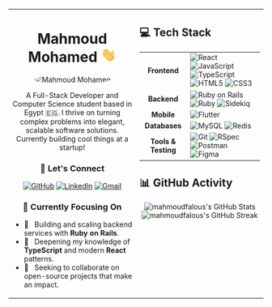 <table>
<tr>
<td width="50%" valign="top">

<h1 align="center">Mahmoud Mohamed <img src="https://raw.githubusercontent.com/KevinPatel04/KevinPatel04/master/Hi.gif" width="30px"></h1>

<p align="center">
  <img src="https://github.com/Mahmoud-Mohmed-1/Mahmoud-Mohmed-1/raw/f152c5a6ae71d7e68a9d3d7870bf35d873ee5b20/Black.jpg" width="200px" alt="Mahmoud Mohamed" style="border-radius:50%;">
</p>

<p align="center">
  A Full-Stack Developer and Computer Science student based in Egypt 🇪🇬. I thrive on turning complex problems into elegant, scalable software solutions. Currently building cool things at a startup!
</p>

<h3 align="center">🔗 Let's Connect</h3>
<p align="center">
  <a href="https://github.com/mahmoudfalous"><img src="https://img.shields.io/badge/GitHub-100000?style=for-the-badge&logo=github&logoColor=white" alt="GitHub"></a>
  <a href="https://www.linkedin.com/in/mahmoud-mohamed-872897289"><img src="https://img.shields.io/badge/LinkedIn-0077B5?style=for-the-badge&logo=linkedin&logoColor=white" alt="LinkedIn"></a>
  <a href="mailto:mahmoudfalous@gmail.com"><img src="https://img.shields.io/badge/Gmail-D14836?style=for-the-badge&logo=gmail&logoColor=white" alt="Gmail"></a>
</p>

<h3 align="center">🚀 Currently Focusing On</h3>

- 🔭 &nbsp; Building and scaling backend services with **Ruby on Rails**.
- 🌱 &nbsp; Deepening my knowledge of **TypeScript** and modern **React** patterns.
- 👯 &nbsp; Seeking to collaborate on open-source projects that make an impact.

</td>
<td width="50%" valign="top">

## 💻 Tech Stack

<table>
  <tr>
    <td align="center"><strong>Frontend</strong></td>
    <td><img src="https://img.shields.io/badge/React-20232A?style=for-the-badge&logo=react&logoColor=61DAFB" alt="React"> <img src="https://img.shields.io/badge/JavaScript-F7DF1E?style=for-the-badge&logo=javascript&logoColor=black" alt="JavaScript"> <img src="https://img.shields.io/badge/TypeScript-007ACC?style=for-the-badge&logo=typescript&logoColor=white" alt="TypeScript"> <img src="https://img.shields.io/badge/HTML5-E34F26?style=for-the-badge&logo=html5&logoColor=white" alt="HTML5"> <img src="https://img.shields.io/badge/CSS3-1572B6?style=for-the-badge&logo=css3&logoColor=white" alt="CSS3"></td>
  </tr>
  <tr>
    <td align="center"><strong>Backend</strong></td>
    <td><img src="https://img.shields.io/badge/Ruby_on_Rails-CC0000?style=for-the-badge&logo=ruby-on-rails&logoColor=white" alt="Ruby on Rails"> <img src="https://img.shields.io/badge/Ruby-CC342D?style=for-the-badge&logo=ruby&logoColor=white" alt="Ruby"> <img src="https://img.shields.io/badge/Sidekiq-A60000?style=for-the-badge&logo=sidekiq&logoColor=white" alt="Sidekiq"></td>
  </tr>
  <tr>
    <td align="center"><strong>Mobile</strong></td>
    <td><img src="https://img.shields.io/badge/Flutter-02569B?style=for-the-badge&logo=flutter&logoColor=white" alt="Flutter"></td>
  </tr>
  <tr>
    <td align="center"><strong>Databases</strong></td>
    <td><img src="https://img.shields.io/badge/MySQL-4479A1?style=for-the-badge&logo=mysql&logoColor=white" alt="MySQL"> <img src="https://img.shields.io/badge/Redis-DC382D?style=for-the-badge&logo=redis&logoColor=white" alt="Redis"></td>
  </tr>
  <tr>
    <td align="center"><strong>Tools & Testing</strong></td>
    <td><img src="https://img.shields.io/badge/Git-F05032?style=for-the-badge&logo=git&logoColor=white" alt="Git"> <img src="https://img.shields.io/badge/RSpec-6C6C6C?style=for-the-badge&logo=ruby&logoColor=A5F23C" alt="RSpec"> <img src="https://img.shields.io/badge/Postman-FF6C37?style=for-the-badge&logo=postman&logoColor=white" alt="Postman"> <img src="https://img.shields.io/badge/Figma-F24E1E?style=for-the-badge&logo=figma&logoColor=white" alt="Figma"></td>
  </tr>
</table>

## 📊 GitHub Activity

<p align="center">
  <img src="https://github-readme-stats.vercel.app/api?username=mahmoudfalous&count_private=true&show_icons=true&theme=chartreuse-dark&include_all_commits=true" alt="mahmoudfalous's GitHub Stats">
  <br>
  <img src="https://github-readme-streak-stats.herokuapp.com?user=mahmoudfalous&theme=chartreuse-dark" alt="mahmoudfalous's GitHub Streak">
</p>

</td>
</tr>
</table>
